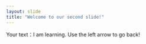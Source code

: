 ```yaml
---
layout: slide
title: "Welcome to our second slide!"
---
```

Your text：I am learning.
Use the left arrow to go back!
